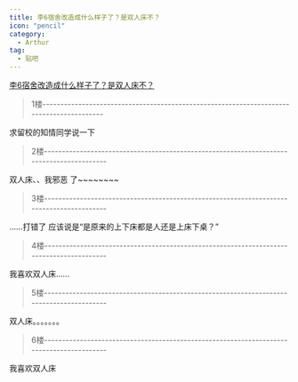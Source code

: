 ```yaml
---
title: 李6宿舍改造成什么样子了？是双人床不？
icon: "pencil"
category:
  - Arthur
tag:
  - 贴吧
---
```


[李6宿舍改造成什么样子了？是双人床不？](https://tieba.baidu.com/p/1772140450?pid=22727120981&cid=0#22727120981)


>1楼-----------------------------------------------------------------------------------------

求留校的知情同学说一下

>2楼-----------------------------------------------------------------------------------------

双人床、、我邪恶 了~~~~~~~~

>3楼-----------------------------------------------------------------------------------------

……打错了 应该说是“是原来的上下床都是人还是上床下桌？”

>4楼-----------------------------------------------------------------------------------------

我喜欢双人床……

>5楼-----------------------------------------------------------------------------------------

双人床。。。。。。。

>6楼-----------------------------------------------------------------------------------------

我喜欢双人床
